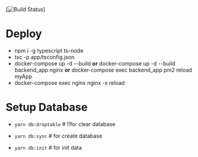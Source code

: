 [![Build Status](https://travis-ci.org/winzaa123/fastify-api-test-ci.svg?branch=master)]
# Deploy

- npm i -g typescript ts-node
- tsc -p app/tsconfig.json
- docker-compose up -d --build **or** docker-compose up -d --build backend_app nginx  **or** docker-compose exec backend_app pm2 reload myApp
- docker-compose exec  nginx nginx -s reload

# Setup Database

- `yarn db:droptable` # !!for clear database

- `yarn db:sync` # for create database
- `yarn db:init` # for init data
